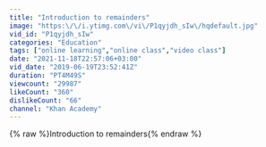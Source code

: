 ```yaml
---
title: "Introduction to remainders"
image: "https:\/\/i.ytimg.com\/vi\/P1qyjdh_sIw\/hqdefault.jpg"
vid_id: "P1qyjdh_sIw"
categories: "Education"
tags: ["online learning","online class","video class"]
date: "2021-11-18T22:57:06+03:00"
vid_date: "2019-06-19T23:52:41Z"
duration: "PT4M49S"
viewcount: "29987"
likeCount: "360"
dislikeCount: "66"
channel: "Khan Academy"
---
```

{% raw %}Introduction to remainders{% endraw %}
